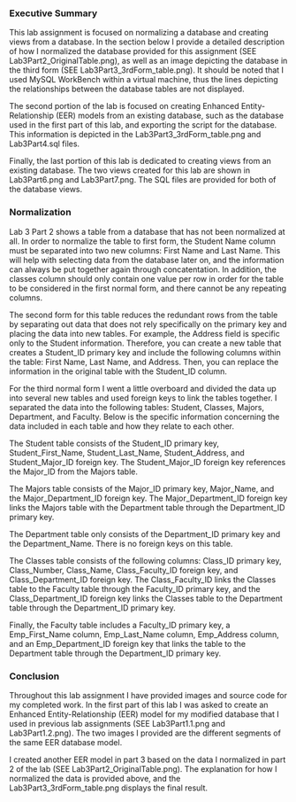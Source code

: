 ### Executive Summary
  This lab assignment is focused on normalizing a database and creating views from a database. In the section below I provide a detailed description of how I normalized the database provided for this assignment (SEE Lab3Part2_OriginalTable.png), as well as an image depicting the database in the third form (SEE Lab3Part3_3rdForm_table.png). It should be noted that I used MySQL WorkBench within a virtual machine, thus the lines depicting the relationships between the database tables are not displayed. 
  
  The second portion of the lab is focused on creating Enhanced Entity-Relationship (EER) models from an existing database, such as the database used in the first part of this lab, and exporting the script for the database. This information is depicted in the Lab3Part3_3rdForm_table.png and Lab3Part4.sql files.
  
  Finally, the last portion of this lab is dedicated to creating views from an existing database. The two views created for this lab are shown in Lab3Part6.png and Lab3Part7.png. The SQL files are provided for both of the database views.

### Normalization
  Lab 3 Part 2 shows a table from a database that has not been normalized at all. In order to normalize the table to first form, the Student Name column must be separated into two new columns: First Name and Last Name. This will help with selecting data from the database later on, and the information can always be put together again through concatentation. In addition, the classes column should only contain one value per row in order for the table to be considered in the first normal form, and there cannot be any repeating columns.
  
  The second form for this table reduces the redundant rows from the table by separating out data that does not rely specifically on the primary key and placing the data into new tables. For example, the Address field is specific only to the Student information. Therefore, you can create a new table that creates a Student_ID primary key and include the following columns within the table: First Name, Last Name, and Address. Then, you can replace the information in the original table with the Student_ID column.
  
  For the third normal form I went a little overboard and divided the data up into several new tables and used foreign keys to link the tables together. I separated the data into the following tables: Student, Classes, Majors, Department, and Faculty. Below is the specific information concerning the data included in each table and how they relate to each other.
  
  The Student table consists of the Student_ID primary key, Student_First_Name, Student_Last_Name, Student_Address, and Student_Major_ID foreign key. The Student_Major_ID foreign key references the Major_ID from the Majors table.
  
  The Majors table consists of the Major_ID primary key, Major_Name, and the Major_Department_ID foreign key. The Major_Department_ID foreign key links the Majors table with the Department table through the Department_ID primary key.
  
  The Department table only consists of the Department_ID primary key and the Department_Name. There is no foreign keys on this table.
  
  The Classes table consists of the following columns: Class_ID primary key, Class_Number, Class_Name, Class_Faculty_ID foreign key, and Class_Department_ID foreign key. The Class_Faculty_ID links the Classes table to the Faculty table through the Faculty_ID primary key, and the Class_Department_ID foreign key links the Classes table to the Department table through the Department_ID primary key.
  
  Finally, the Faculty table includes a Faculty_ID primary key, a Emp_First_Name column, Emp_Last_Name column, Emp_Address column, and an Emp_Department_ID foreign key that links the table to the Department table through the Department_ID primary key.

### Conclusion

  Throughout this lab assignment I have provided images and source code for my completed work. In the first part of this lab I was asked to create an Enhanced Entity-Relationship (EER) model for my modified database that I used in previous lab assignments (SEE Lab3Part1.1.png and Lab3Part1.2.png). The two images I provided are the different segments of the same EER database model.
  
  I created another EER model in part 3 based on the data I normalized in part 2 of the lab (SEE Lab3Part2_OriginalTable.png). The explanation for how I normalized the data is provided above, and the Lab3Part3_3rdForm_table.png displays the final result. 
